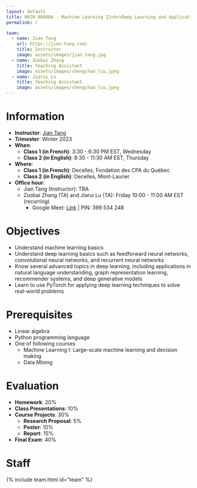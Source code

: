 ```yaml
---
layout: default
title: MATH 80600A - Machine Learning II<br>Deep Learning and Applications
permalink: /

team:
  - name: Jian Tang
    url: https://jian-tang.com/
    title: Instructor
    image: assets/images/jian_tang.jpg
  - name: Zuobai Zhang
    title: Teaching Assistant
    image: assets/images/shengchao_liu.jpeg
  - name: Jiarui Lu
    title: Teaching Assistant
    image: assets/images/shengchao_liu.jpeg
---
```



# Information

- **Instructor**: [Jian Tang]
- **Trimester**: Winter 2023
- **When**:
  - **Class 1 (in French)**: 3:30 - 6:30 PM EST, Wednesday 
  - **Class 2 (in English)**: 8:30 - 11:30 AM EST, Thursday
- **Where**:
  - **Class 1 (in French)**: Decelles, Fondation des CPA du Québec
  - **Class 2 (in English)**: Decelles, Mont-Laurier
- **Office hour**:
  - Jian Tang (Instructor): TBA
  - Zuobai Zhang (TA) and Jiarui Lu (TA): Friday 10:00 - 11:00 AM EST (recurring)
    - Google Meet: [Link](https://meet.google.com/bxc-kxfp-msw) | PIN: 399 534 248

[Jian Tang]: https://jian-tang.com
[Quebecor]: https://www.hec.ca/campus/edifices/cote_sainte_catherine/1er_etage/salles_cours/quebecor.html
[BDC]: https://www.hec.ca/campus/edifices/cote_sainte_catherine/1er_etage/salles_cours/bdc.html

# Objectives

- Understand machine learning basics 
- Understand deep learning basics such as feedforward neural networks, convolutional neural networks, and recurrent neural networks
- Know several advanced topics in deep learning, including applications in natural language understanding, graph representation learning, recommender systems, and deep generative models
- Learn to use PyTorch for applying deep learning techniques to solve real-world problems

# Prerequisites

- Linear algebra
- Python programming language
- One of following courses
  - Machine Learning I: Large-scale machine learning and decision making
  - Data Mining

# Evaluation

- **Homework**: 20%
- **Class Presentations**: 10%
- **Course Projects**: 30%
    - **Research Proposal**: 5%
    - **Poster**: 10%
    - **Report**: 15%
- **Final Exam**: 40%

# Staff

{% include team.html id="team" %}
